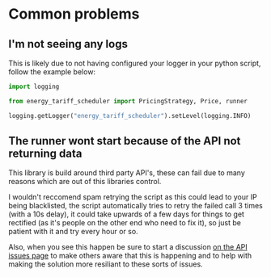 # Common problems

## I'm not seeing any logs

This is likely due to not having configured your logger in your python script, follow the example below:

```python
import logging

from energy_tariff_scheduler import PricingStrategy, Price, runner

logging.getLogger("energy_tariff_scheduler").setLevel(logging.INFO)
```

## The runner wont start because of the API not returning data

This library is build around third party API's, these can fail due to many reasons which are out of this libraries control.

I wouldn't reccomend spam retrying the script as this could lead to your IP being blacklisted, the script automatically tries to retry the failed call 3 times (with a 10s delay), it could take upwards of a few days for things to get rectified (as it's people on the other end who need to fix it), so just be patient with it and try every hour or so.

Also, when you see this happen be sure to start a discussion <a href="https://github.com/craigwh10/energy-tariff-scheduler/discussions/new?category=api-issues" target="_blank">on the API issues page</a> to make others aware that this is happening and to help with making the solution more resiliant to these sorts of issues.
